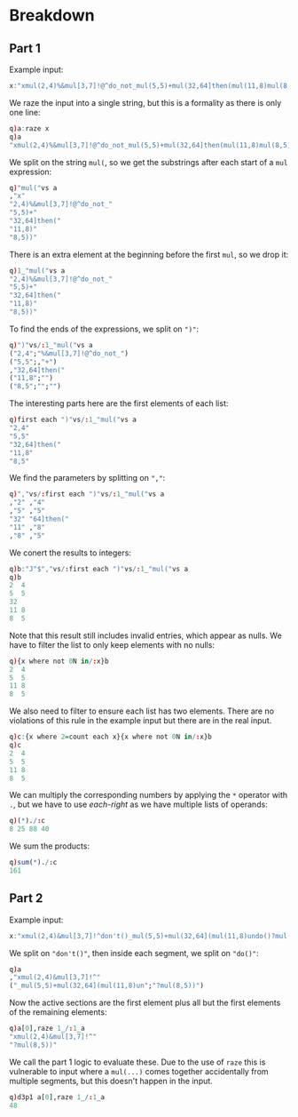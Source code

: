 # Breakdown

## Part 1
Example input:
```q
x:"xmul(2,4)%&mul[3,7]!@^do_not_mul(5,5)+mul(32,64]then(mul(11,8)mul(8,5))";
```
We raze the input into a single string, but this is a formality as there is only one line:
```q
q)a:raze x
q)a
"xmul(2,4)%&mul[3,7]!@^do_not_mul(5,5)+mul(32,64]then(mul(11,8)mul(8,5))"
```
We split on the string `mul(`, so we get the substrings after each start of a `mul` expression:
```q
q)"mul("vs a
,"x"
"2,4)%&mul[3,7]!@^do_not_"
"5,5)+"
"32,64]then("
"11,8)"
"8,5))"
```
There is an extra element at the beginning before the first `mul`, so we drop it:
```q
q)1_"mul("vs a
"2,4)%&mul[3,7]!@^do_not_"
"5,5)+"
"32,64]then("
"11,8)"
"8,5))"
```
To find the ends of the expressions, we split on `")"`:
```q
q)")"vs/:1_"mul("vs a
("2,4";"%&mul[3,7]!@^do_not_")
("5,5";,"+")
,"32,64]then("
("11,8";"")
("8,5";"";"")
```
The interesting parts here are the first elements of each list:
```q
q)first each ")"vs/:1_"mul("vs a
"2,4"
"5,5"
"32,64]then("
"11,8"
"8,5"
```
We find the parameters by splitting on `","`:
```q
q)","vs/:first each ")"vs/:1_"mul("vs a
,"2" ,"4"
,"5" ,"5"
"32" "64]then("
"11" ,"8"
,"8" ,"5"
```
We conert the results to integers:
```q
q)b:"J"$","vs/:first each ")"vs/:1_"mul("vs a
q)b
2  4
5  5
32
11 8
8  5
```
Note that this result still includes invalid entries, which appear as nulls. We have to filter the
list to only keep elements with no nulls:
```q
q){x where not 0N in/:x}b
2  4
5  5
11 8
8  5
```
We also need to filter to ensure each list has two elements. There are no violations of this rule in
the example input but there are in the real input.
```q
q)c:{x where 2=count each x}{x where not 0N in/:x}b
q)c
2  4
5  5
11 8
8  5
```
We can multiply the corresponding numbers by applying the `*` operator with `.`, but we have to use
_each-right_ as we have multiple lists of operands:
```q
q)(*)./:c
8 25 88 40
```
We sum the products:
```q
q)sum(*)./:c
161
```

## Part 2
Example input:
```q
x:"xmul(2,4)&mul[3,7]!^don't()_mul(5,5)+mul(32,64](mul(11,8)undo()?mul(8,5))";
```
We split on `"don't()"`, then inside each segment, we split on `"do()"`:
```q
q)a
,"xmul(2,4)&mul[3,7]!^"
("_mul(5,5)+mul(32,64](mul(11,8)un";"?mul(8,5))")
```
Now the active sections are the first element plus all but the first elements of the remaining
elements:
```q
q)a[0],raze 1_/:1_a
"xmul(2,4)&mul[3,7]!^"
"?mul(8,5))"
```
We call the part 1 logic to evaluate these. Due to the use of `raze` this is vulnerable to input
where a `mul(...)` comes together accidentally from multiple segments, but this doesn't happen in
the input.
```q
q)d3p1 a[0],raze 1_/:1_a
48
```
